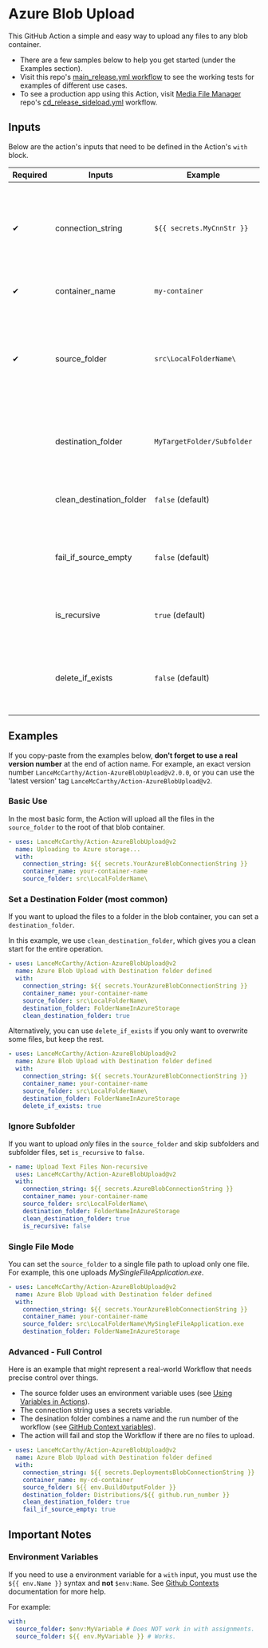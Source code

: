 # Azure Blob Upload

This GitHub Action a simple and easy way to upload any files to any blob container.

* There are a few samples below to help you get started (under the Examples section).
* Visit this repo's [main_release.yml workflow](https://github.com/LanceMcCarthy/Action-AzureBlobUpload/blob/main/.github/workflows/main_release.yml) to see the working tests for examples of different use cases.
* To see a production app using this Action, visit [Media File Manager](https://github.com/LanceMcCarthy/MediaFileManager) repo's [cd_release_sideload.yml](https://github.com/LanceMcCarthy/MediaFileManager/blob/main/.github/workflows/cd_release_sideload.yml) workflow.

## Inputs

Below are the action's inputs that need to be defined in the Action's `with` block.

| Required | Inputs | Example | Summary |
|----------|--------|---------|---------|
| ✔ | connection_string | `${{ secrets.MyCnnStr }}` | Azure Blob Storage conection string (for help, visit [View Account Access Keys](https://docs.microsoft.com/en-us/azure/storage/common/storage-account-keys-manage#view-account-access-keys)). |
| ✔ | container_name | `my-container` | Name of the Blob container. |
| ✔ | source_folder | `src\LocalFolderName\` | Folder with the files to upload. Note that the path separators will be automatically be normalized for you. |
|  | destination_folder | `MyTargetFolder/Subfolder` | Folder to upload to (it will be created for you if it does not exist). |
|  | clean_destination_folder |  `false` (default)| Delete all destination files before uploading new ones. |
|  | fail_if_source_empty | `false` (default)| Set to `true` if you want action to fail if source folder has no files. |
|  | is_recursive | `true` (default)| Set to `false` if you want all subfolders ignored. |
|  | delete_if_exists | `false` (default)| Set to `true` if you want to overwrite an exiting blob with the same filename. |

## Examples

If you copy-paste from the examples below, **don't forget to use a real version number** at the end of action name. For example, an exact version number `LanceMcCarthy/Action-AzureBlobUpload@v2.0.0`, or you can use the 'latest version' tag `LanceMcCarthy/Action-AzureBlobUpload@v2`.

### Basic Use

In the most basic form, the Action will upload all the files in the `source_folder` to the root of that blob container.

```yaml
- uses: LanceMcCarthy/Action-AzureBlobUpload@v2
  name: Uploading to Azure storage...
  with:
    connection_string: ${{ secrets.YourAzureBlobConnectionString }}
    container_name: your-container-name
    source_folder: src\LocalFolderName\
```

### Set a Destination Folder (most common)

If you want to upload the files to a folder in the blob container, you can set a `destination_folder`.

In this example, we use `clean_destination_folder`, which gives you a clean start for the entire operation.

```yaml
- uses: LanceMcCarthy/Action-AzureBlobUpload@v2
  name: Azure Blob Upload with Destination folder defined
  with:
    connection_string: ${{ secrets.YourAzureBlobConnectionString }}
    container_name: your-container-name
    source_folder: src\LocalFolderName\
    destination_folder: FolderNameInAzureStorage
    clean_destination_folder: true
```

Alternatively, you can use `delete_if_exists` if you only want to overwrite some files, but keep the rest.

```yaml
- uses: LanceMcCarthy/Action-AzureBlobUpload@v2
  name: Azure Blob Upload with Destination folder defined
  with:
    connection_string: ${{ secrets.YourAzureBlobConnectionString }}
    container_name: your-container-name
    source_folder: src\LocalFolderName\
    destination_folder: FolderNameInAzureStorage
    delete_if_exists: true
```

### Ignore Subfolder

If you want to upload *only* files in the `source_folder` and skip subfolders and subfolder files, set `is_recursive` to `false`.

```yaml
- name: Upload Text Files Non-recursive
  uses: LanceMcCarthy/Action-AzureBlobUpload@v2
  with:
    connection_string: ${{ secrets.AzureBlobConnectionString }}
    container_name: your-container-name
    source_folder: src\LocalFolderName\
    destination_folder: FolderNameInAzureStorage
    clean_destination_folder: true
    is_recursive: false
```

### Single File Mode

You can set the `source_folder` to a single file path to upload only one file. For example, this one uploads *MySingleFileApplication.exe*.

```yaml
- uses: LanceMcCarthy/Action-AzureBlobUpload@v2
  name: Azure Blob Upload with Destination folder defined
  with:
    connection_string: ${{ secrets.YourAzureBlobConnectionString }}
    container_name: your-container-name
    source_folder: src\LocalFolderName\MySingleFileApplication.exe
    destination_folder: FolderNameInAzureStorage
```

### Advanced - Full Control

Here is an example that might represent a real-world Workflow that needs precise control over things.

* The source folder uses an environment variable uses (see [Using Variables in Actions](https://docs.github.com/en/actions/configuring-and-managing-workflows/using-variables-and-secrets-in-a-workflow)).
* The connection string uses a secrets variable.
* The desination folder combines a name and the run number of the workflow (see [GitHub Context variables](https://docs.github.com/en/actions/reference/context-and-expression-syntax-for-github-actions#github-context)).
* The action will fail and stop the Workflow if there are no files to upload.

```yaml
- uses: LanceMcCarthy/Action-AzureBlobUpload@v2
  name: Azure Blob Upload with Destination folder defined
  with:
    connection_string: ${{ secrets.DeploymentsBlobConnectionString }}
    container_name: my-cd-container
    source_folder: ${{ env.BuildOutputFolder }}
    destination_folder: Distributions/${{ github.run_number }}
    clean_destination_folder: true
    fail_if_source_empty: true
```

## Important Notes

### Environment Variables

If you need to use a environment variable for a `with` input, you must use the `${{ env.Name }}` syntax and **not** `$env:Name`. See [Github Contexts](https://docs.github.com/en/actions/reference/context-and-expression-syntax-for-github-actions#contexts) documentation for more help.

For example:

```yaml
with:
  source_folder: $env:MyVariable # Does NOT work in with assignments.
  source_folder: ${{ env.MyVariable }} # Works.
```
